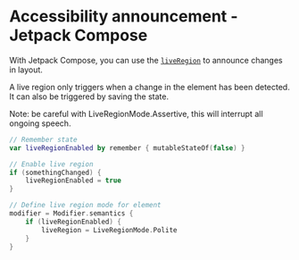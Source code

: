 # Accessibility announcement - Jetpack Compose

With Jetpack Compose, you can use the [`liveRegion`](https://developer.android.com/reference/kotlin/androidx/compose/ui/semantics/package-summary#(androidx.compose.ui.semantics.SemanticsPropertyReceiver).liveRegion()) to announce changes in layout.

A live region only triggers when a change in the element has been detected.
It can also be triggered by saving the state.

Note: be careful with LiveRegionMode.Assertive, this will interrupt all ongoing speech.

```kotlin
// Remember state
var liveRegionEnabled by remember { mutableStateOf(false) } 

// Enable live region
if (somethingChanged) {
    liveRegionEnabled = true
}

// Define live region mode for element
modifier = Modifier.semantics {
    if (liveRegionEnabled) {
        liveRegion = LiveRegionMode.Polite
    }
}
```